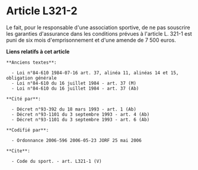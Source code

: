 # Article L321-2

Le fait, pour le responsable d'une association sportive, de ne pas souscrire les garanties d'assurance dans les conditions
prévues à l'article L. 321-1 est puni de six mois d'emprisonnement et d'une amende de 7 500 euros.

**Liens relatifs à cet article**

	**Anciens textes**:

	  - Loi n°84-610 1984-07-16 art. 37, alinéa 11, alinéas 14 et 15, obligation générale
	  - Loi n°84-610 du 16 juillet 1984 - art. 37 (M)
	  - Loi n°84-610 du 16 juillet 1984 - art. 37 (Ab)

	**Cité par**:

	  - Décret n°93-392 du 18 mars 1993 - art. 1 (Ab)
	  - Décret n°93-1101 du 3 septembre 1993 - art. 4 (Ab)
	  - Décret n°93-1101 du 3 septembre 1993 - art. 6 (Ab)

	**Codifié par**:

	  - Ordonnance 2006-596 2006-05-23 JORF 25 mai 2006

	**Cite**:

	  - Code du sport. - art. L321-1 (V)

